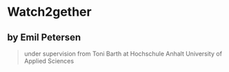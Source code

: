 # Watch2gether #

## by Emil Petersen ##
> under supervision from Toni Barth at Hochschule Anhalt University of Applied Sciences
